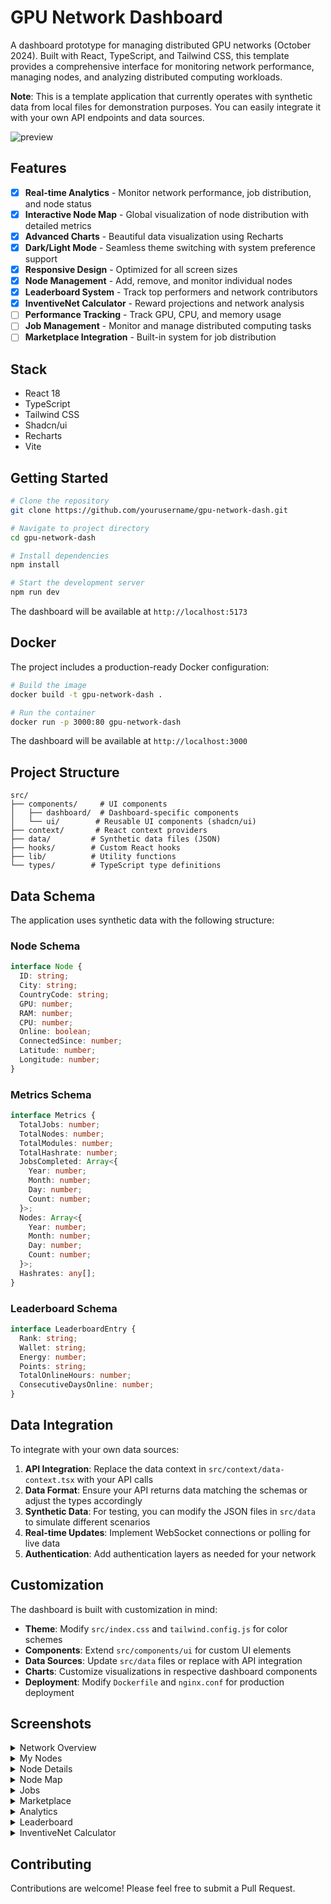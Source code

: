 # GPU Network Dashboard

A dashboard prototype for managing distributed GPU networks (October 2024). Built with React, TypeScript, and Tailwind CSS, this template provides a comprehensive interface for monitoring network performance, managing nodes, and analyzing distributed computing workloads.

**Note**: This is a template application that currently operates with synthetic data from local files for demonstration purposes. You can easily integrate it with your own API endpoints and data sources.

![preview](https://github.com/user-attachments/assets/d5f038ea-5a53-409e-87f9-a13b5a92d3bc)

## Features

- [x] **Real-time Analytics** - Monitor network performance, job distribution, and node status
- [x] **Interactive Node Map** - Global visualization of node distribution with detailed metrics
- [x] **Advanced Charts** - Beautiful data visualization using Recharts
- [x] **Dark/Light Mode** - Seamless theme switching with system preference support
- [x] **Responsive Design** - Optimized for all screen sizes
- [x] **Node Management** - Add, remove, and monitor individual nodes
- [x] **Leaderboard System** - Track top performers and network contributors
- [x] **InventiveNet Calculator** - Reward projections and network analysis
- [ ] **Performance Tracking** - Track GPU, CPU, and memory usage
- [ ] **Job Management** - Monitor and manage distributed computing tasks
- [ ] **Marketplace Integration** - Built-in system for job distribution

## Stack

- React 18
- TypeScript
- Tailwind CSS
- Shadcn/ui
- Recharts
- Vite

## Getting Started

```bash
# Clone the repository
git clone https://github.com/yourusername/gpu-network-dash.git

# Navigate to project directory
cd gpu-network-dash

# Install dependencies
npm install

# Start the development server
npm run dev
```

The dashboard will be available at `http://localhost:5173`

## Docker

The project includes a production-ready Docker configuration:

```bash
# Build the image
docker build -t gpu-network-dash .

# Run the container
docker run -p 3000:80 gpu-network-dash
```

The dashboard will be available at `http://localhost:3000`

## Project Structure

```
src/
├── components/     # UI components
│   ├── dashboard/  # Dashboard-specific components
│   └── ui/        # Reusable UI components (shadcn/ui)
├── context/       # React context providers
├── data/         # Synthetic data files (JSON)
├── hooks/        # Custom React hooks
├── lib/          # Utility functions
└── types/        # TypeScript type definitions
```

## Data Schema

The application uses synthetic data with the following structure:

### Node Schema
```typescript
interface Node {
  ID: string;
  City: string;
  CountryCode: string;
  GPU: number;
  RAM: number;
  CPU: number;
  Online: boolean;
  ConnectedSince: number;
  Latitude: number;
  Longitude: number;
}
```

### Metrics Schema
```typescript
interface Metrics {
  TotalJobs: number;
  TotalNodes: number;
  TotalModules: number;
  TotalHashrate: number;
  JobsCompleted: Array<{
    Year: number;
    Month: number;
    Day: number;
    Count: number;
  }>;
  Nodes: Array<{
    Year: number;
    Month: number;
    Day: number;
    Count: number;
  }>;
  Hashrates: any[];
}
```

### Leaderboard Schema
```typescript
interface LeaderboardEntry {
  Rank: string;
  Wallet: string;
  Energy: number;
  Points: string;
  TotalOnlineHours: number;
  ConsecutiveDaysOnline: number;
}
```

## Data Integration

To integrate with your own data sources:

1. **API Integration**: Replace the data context in `src/context/data-context.tsx` with your API calls
2. **Data Format**: Ensure your API returns data matching the schemas or adjust the types accordingly
3. **Synthetic Data**: For testing, you can modify the JSON files in `src/data` to simulate different scenarios
3. **Real-time Updates**: Implement WebSocket connections or polling for live data
4. **Authentication**: Add authentication layers as needed for your network

## Customization

The dashboard is built with customization in mind:

- **Theme**: Modify `src/index.css` and `tailwind.config.js` for color schemes
- **Components**: Extend `src/components/ui` for custom UI elements
- **Data Sources**: Update `src/data` files or replace with API integration
- **Charts**: Customize visualizations in respective dashboard components
- **Deployment**: Modify `Dockerfile` and `nginx.conf` for production deployment

## Screenshots

<details><summary>Network Overview</summary>
![network-overview](https://github.com/user-attachments/assets/2826c8fa-22c5-4639-8ef5-d9bd7338a569)
</details>
<details><summary>My Nodes</summary>![my-nodes](https://github.com/user-attachments/assets/a7242723-59ef-492f-8566-a83ed6d3fe4a)
</details>
<details><summary>Node Details</summary>![node-details](https://github.com/user-attachments/assets/5d9cdaa8-0e6f-49d3-ba75-4724b5a541f1)
</details>
<details><summary>Node Map</summary>![node-map](https://github.com/user-attachments/assets/983fd128-485a-494c-a14f-92b67e936b92)
</details>
<details><summary>Jobs</summary>![jobs](https://github.com/user-attachments/assets/fd080244-87cf-498a-822f-4e7512fdcfc4)
</details>
<details><summary>Marketplace</summary>![marketplace](https://github.com/user-attachments/assets/ee3ac8c0-5709-47f5-9cec-8301f2976689)
</details>
<details><summary>Analytics</summary>![analytics](https://github.com/user-attachments/assets/ca2ae908-ce14-45aa-9671-a20690f22b9e)
</details>
<details><summary>Leaderboard</summary>![leaderboard-2](https://github.com/user-attachments/assets/b5a28808-d485-4092-979d-787fb925e636)
</details>
<details><summary>InventiveNet Calculator</summary>![incentive-net](https://github.com/user-attachments/assets/0f823d66-54d6-4981-8318-ffe346c112c7)
</details>

## Contributing

Contributions are welcome! Please feel free to submit a Pull Request.
